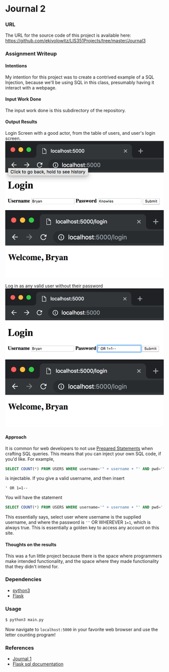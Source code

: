 # Journal 2
### URL
The URL for the source code of this project is available here: https://github.com/ekivolowitz/LIS351Projects/tree/master/Journal3
### Assignment Writeup
#### Intentions
My intention for this project was to create a contrived example of a SQL Injection, because we'll be using SQL in this class, presumably 
having it interact with a webpage.
#### Input Work Done
The input work done is this subdirectory of the repository.
#### Output Results

Login Screen with a good actor, from the table of users, and user's login screen.
![File selected from landing page](https://github.com/ekivolowitz/LIS351Projects/blob/master/imgs/GoodActor.png)
![Returned data from that file](https://github.com/ekivolowitz/LIS351Projects/blob/master/imgs/Home.png)

Log in as any valid user without their password
![Log in as any valid user without their password](https://github.com/ekivolowitz/LIS351Projects/blob/master/imgs/injection.png)
![Returned data from that file](https://github.com/ekivolowitz/LIS351Projects/blob/master/imgs/Home.png)


#### Approach
It is common for web developers to not use [Prepared Statements](https://en.wikipedia.org/wiki/Prepared_statement) when crafting SQL queries. This means that you can inject your own SQL code, if you'd like. For example,
```sql
SELECT COUNT(*) FROM USERS WHERE username='" + username + "' AND pwd='" + password +"'
```
is injectable. If you give a valid username, and then insert
```
' OR 1=1--
```
You will have the statement
```sql
SELECT COUNT(*) FROM USERS WHERE username='" + username + "' AND pwd='' OR 1=1-- + "'
```
This essentially says, select user where username is the supplied username, and where the password is `''` OR WHEREVER `1=1`, which is always true. This is essentially a golden key to access any account on this site. 

#### Thoughts on the results
This was a fun little project because there is the space where programmers make intended functionality, and the space where they made functionality that they didn't intend for.

### Dependencies
* [python3](https://www.python.org/download/releases/3.0/)
* [Flask](http://flask.pocoo.org/)
### Usage
```bash
$ python3 main.py
```
Now navigate to `localhost:5000` in your favorite web browser and use the letter counting program!
### References
* [Journal 1](https://github.com/ekivolowitz/LIS351Projects/tree/master/Journal1)
* [Flask sql documentation](http://flask.pocoo.org/docs/1.0/patterns/sqlite3)
